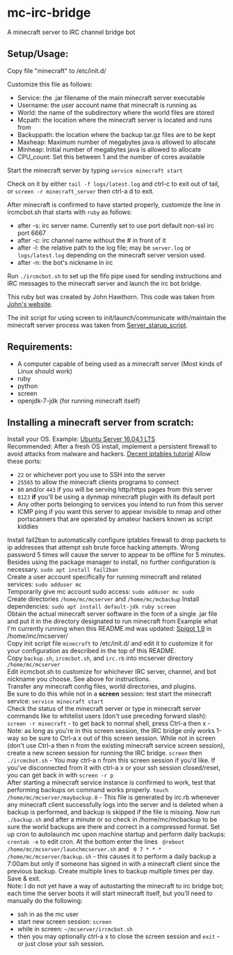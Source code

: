 # mc-irc-bridge

A minecraft server to IRC channel bridge bot

Setup/Usage:
------------

Copy file "minecraft" to /etc/init.d/

Customize this file as follows:

* Service: the .jar filename of the main minecraft server executable
* Username: the user account name that minecraft is running as
* World: the name of the subdirectory where the world files are stored
* Mcpath: the location where the minecraft server is located and runs from
* Backuppath: the location where the backup tar.gz files are to be kept
* Maxheap: Maximum number of megabytes java is allowed to allocate
* Minheap: Initial number of megabytes java is allowed to allocate
* CPU_count: Set this between 1 and the number of cores available

Start the minecraft server by typing `service minecraft start`

Check on it by either `tail -f logs/latest.log` and ctrl-c to exit out of tail, or `screen -r minecraft_server` then ctrl-a d to exit.

After minecraft is confirmed to have started properly, customize the line in ircmcbot.sh that starts with `ruby` as follows:

* after -s: irc server name. Currently set to use port default non-ssl irc port 6667
* after -c: irc channel name without the # in front of it
* after -l: the relative path to the log file; may be `server.log` or `logs/latest.log` depending on the minecraft server version used.
* after -n: the bot's nickname in irc

Run `./ircmcbot.sh` to set up the fifo pipe used for sending instructions and IRC messages to the minecraft server and launch the irc bot bridge.

This ruby bot was created by John Hawthorn. This code was taken from [John's website](https://www.johnhawthorn.com/2011/06/minecraft-to-irc-bridge/).

The init script for using screen to init/launch/communicate with/maintain the minecraft server process was taken from [Server_starup_script](http://minecraft.gamepedia.com/Tutorials/Server_startup_script).

Requirements:
-------------

* A computer capable of being used as a minecraft server (Most kinds of Linux should work)
* ruby
* python
* screen
* openjdk-7-jdk (for running minecraft itself)

Installing a minecraft server from scratch:
-------------------------------------------

Install your OS. Example: [Ubuntu Server 16.04.1 LTS](https://wiki.ubuntu.com/XenialXerus/ReleaseNotes)  
Recommended: After a fresh OS install, implement a persistent firewall to avoid attacks from malware and hackers.  [Decent iptables tutorial](https://www.digitalocean.com/community/tutorials/how-to-set-up-a-firewall-using-iptables-on-ubuntu-14-04)  Allow these ports:

* `22` or whichever port you use to SSH into the server
* `25565` to allow the minecraft clients programs to connect
* `80` and/or `443` if you will be serving http/https pages from this server
* `8123` **if** you'll be using a dynmap minecraft plugin with its default port
* Any other ports belonging to services you intend to run from this server
* ICMP ping if you want this server to appear invisible to nmap and other portscanners that are operated by amateur hackers known as script kiddies

Install fail2ban to automatically configure iptables firewall to drop packets to ip addresses that attempt ssh brute force hacking attempts.  Wrong password 5 times will cause the server to appear to be offline for 5 minutes. Besides using the package manager to install, no further configuration is necessary. `sudo apt install fail2ban`  
Create a user account specifically for running minecraft and related services: `sudo adduser mc`  
Temporarily give mc account sudo access: `sudo adduser mc sudo`  
Create directories `/home/mc/mcserver` and `/home/mc/mcbackup`
Install dependencies: `sudo apt install default-jdk ruby screen`  
Obtain the actual minecraft server software in the form of a single .jar file and put it in the directory designated to run minecraft from Example what I'm currently running when this README.md was updated: [Spigot 1.9](https://getbukkit.org/spigot) in /home/mc/mcserver/  
Copy init script file `minecraft` to /etc/init.d/ and edit it to customize it for your configuration as described in the top of this README.  
Copy `backup.sh`, `ircmcbot.sh`, and `irc.rb` into mcserver directory `/home/mc/mcserver`  
Edit ircmcbot.sh to customize for whichever IRC server, channel, and bot nickname you choose. See above for instructions.  
Transfer any minecraft config files, world directories, and plugins.  
Be sure to do this while not in a **screen** session: test start the minecraft service: `service minecraft start`  
Check the status of the minecraft server or type in minecraft server commands like to whitelist users (don't use preceding forward slash): `screen -r minecraft` - to get back to normal shell, press Ctrl-a then x - Note: as long as you're in this screen session, the IRC bridge only works 1-way so be sure to Ctrl-a x out of this screen session.
While not in screen (don't use Ctrl-a then n from the existing minecraft service screen session), create a new screen session for running the IRC bridge. `screen` then `./ircmcbot.sh` - You may ctrl-a n from this screen session if you'd like. If you've disconnected from it with ctrl-a x or your ssh session closed/reset, you can get back in with `screen -r p`<tab to autocomplete>  
After starting a minecraft service instance is confirmed to work, test that performing backups on command works properly.  `touch /home/mc/mcserver/maybackup.0` - This file is generated by irc.rb whenever any minecraft client successfully logs into the server and is deleted when a backup is performed, and backup is skipped if the file is missing.  Now run `./backup.sh` and after a minute or so check in /home/mc/mcbackup to be sure the world backups are there and correct in a compressed format.
Set up cron to autolaunch mc upon machine startup and perform daily backups: `crontab -e` to edit cron. At the bottom enter the lines ` @reboot    /home/mc/mcserver/launchmcserver.sh` and ` 0 7 * * * /home/mc/mcserver/backup.sh` - this causes it to perform a daily backup a 7:00am but only if someone has signed in with a minecraft client since the previous backup.  Create multiple lines to backup multiple times per day. Save & exit.  
Note: I do not yet have a way of autostarting the minecraft to irc bridge bot; each time the server boots it will start minecraft itself, but you'll need to manually do the following:
* ssh in as the mc user
* start new screen session: `screen`
* while in screen: `~/mcserver/ircmcbot.sh`
* then you may optionally ctrl-a x to close the screen session and `exit` - or just close your ssh session.
